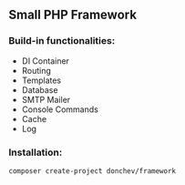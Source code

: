 ## Small PHP Framework
### Build-in functionalities:
- DI Container
- Routing
- Templates
- Database
- SMTP Mailer
- Console Commands
- Cache
- Log
### Installation:
`composer create-project donchev/framework`